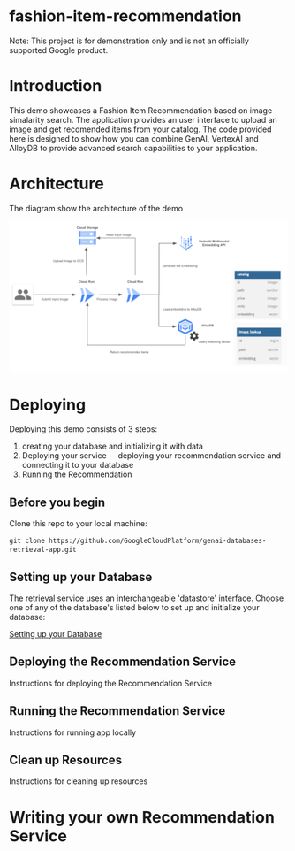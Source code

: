 # fashion-item-recommendation

Note: This project is for demonstration only and is not an officially supported Google product.

# Introduction

This demo showcases a Fashion Item Recommendation based on image simalarity search. The application provides an user interface to upload an image and get recomended items from your catalog. The code provided here is designed to show how you can combine GenAI, VertexAI and AlloyDB to provide advanced search capabilities to your application.

# Architecture

The diagram show the architecture of the demo

![Architecture](images/fashion_item_recommendation_app.png)

# Deploying

Deploying this demo consists of 3 steps:

1. creating your database and initializing it with data
2. Deploying your service -- deploying your recommendation service and connecting it to your database
3. Running the Recommendation

## Before you begin
Clone this repo to your local machine:
```
git clone https://github.com/GoogleCloudPlatform/genai-databases-retrieval-app.git
```

## Setting up your Database
The retrieval service uses an interchangeable 'datastore' interface. Choose one of any of the database's listed below to set up and initialize your database:

[Setting up your Database](docs/alloydb.md)

## Deploying the Recommendation Service
Instructions for deploying the Recommendation Service

## Running the Recommendation Service
Instructions for running app locally

## Clean up Resources
Instructions for cleaning up resources

# Writing your own Recommendation Service




